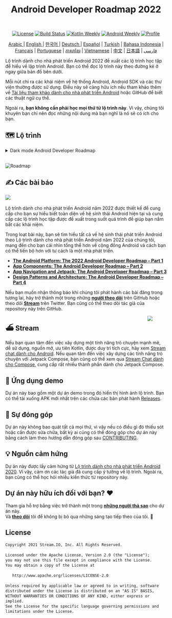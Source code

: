 <h1 align="center">Android Developer Roadmap 2022</h1></br>

<p align="center">
  <a href="https://opensource.org/licenses/Apache-2.0"><img alt="License" src="https://img.shields.io/badge/License-Apache%202.0-blue.svg"/></a>
  <a href="https://github.com/skydoves/android-developer-roadmap/actions/workflows/build.yml"><img alt="Build Status" src="https://github.com/skydoves/android-developer-roadmap/actions/workflows/build.yml/badge.svg"/></a>
  <a href="https://mailchi.mp/kotlinweekly/kotlin-weekly-279"><img alt="Kotlin Weekly" src="https://skydoves.github.io/badges/kotlin-weekly2.svg"/></a>
  <a href="https://androidweekly.net/issues/issue-495"><img alt="Android Weekly" src="https://skydoves.github.io/badges/android-weekly.svg"/></a>
  <a href="https://github.com/skydoves"><img alt="Profile" src="https://skydoves.github.io/badges/skydoves.svg"/></a>
</p>
<p align="center">
<a href="/README_AR.md" target="_blank"> Arabic </a> | <a href="/README.md" target="_blank"> English </a> | <a href="/README_KR.md" target="_blank"> 한국어 </a> | <a href="/README_DE.md" target="_blank"> Deutsch </a>| <a href="/README_ES.md" target="_blank"> Español</a> | <a href="/README_TR.md" target="_blank"> Turkish</a> | <a href="/README_ID.md" target="_blank"> Bahasa Indonesia</a> | <a href="/README_FR.md" target="_blank"> Français</a> | <a href="/README_PT.md" target="_blank"> Portuguese</a> | <a href="/README_KHM.md" target="_blank">ភាសាខ្មែរ</a> | <a href="/README_VI.md" target="_blank">Vietnamese</a> | <a href="/README_CN.md" target="_blank">中文</a> | <a href="/README_JP.md" target="_blank">日本語</a> | <a href="/README_FA.md" target="_blank">فارسی</a>
</p>


Lộ trình dành cho nhà phát triển Android 2022 đề xuất các lộ trình học tập để hiểu về lập trình Android. Bạn có thể đọc lộ trình này theo đường kẻ ở ngay giữa bản đồ bên dưới.

Mỗi nút chỉ ra các khái niệm về hệ thống Android, Android SDK và các thư viện thường được sử dụng. Điều này sẽ càng hữu ích nếu tham khảo thêm về [Tài liệu tham khảo dành cho nhà phát triển Android](https://developer.android.com/reference) hoặc GitHub để biết các thuật ngữ cụ thể. <br>

Ngoài ra, **bạn không cần phải học mọi thứ từ lộ trình này**. Vì vậy, chúng tôi khuyên bạn chỉ nên đọc những nội dung mà bạn nghĩ là nó sẽ có ích cho bạn.

## 🗺 Lộ trình

<details>
  <summary>Dark mode Android Developer Roadmap</summary>

![Roadmap](images/android_developer_roadmap_dark.png)

</details>

<br>

![Roadmap](/images/android_developer_roadmap.png)

## ✍️ Các bài báo

<a href="https://getstream.io/blog/android-developer-roadmap/"><img src="images/article.png" /></a><br>

Lộ trình dành cho nhà phát triển Android năm 2022 được thiết kế để cung cấp cho bạn sự hiểu biết toàn diện về hệ sinh thái Android hiện tại và cung cấp các lộ trình học tập được đề xuất trong suốt quá trình để giúp bạn nắm bắt các khái niệm.<br>

Trong loạt bài này, bạn sẽ tìm hiểu tất cả về hệ sinh thái phát triển Android theo Lộ trình dành cho nhà phát triển Android năm 2022 của chúng tôi, mang đến cho bạn cái nhìn tổng thể hơn về cộng đồng Android và cách bạn có thể tiến bộ hơn với tư cách là một nhà phát triển.

- **[The Android Platform: The 2022 Android Developer Roadmap – Part 1](https://getstream.io/blog/android-developer-roadmap/)**
- **[App Components: The Android Developer Roadmap – Part 2](https://getstream.io/blog/android-developer-roadmap-part-2/)**
- **[App Navigation and Jetpack: The Android Developer Roadmap – Part 3](https://getstream.io/blog/android-developer-roadmap-part-3/)**
- **[Design Patterns and Architecture: The Android Developer Roadmap – Part 4](https://getstream.io/blog/design-patterns-and-architecture-the-android-developer-roadmap-part-4/)**

Nếu bạn muốn nhận thông báo khi chúng tôi phát hành các bài đăng trong tương lai, hãy trở thành một trong những **[người theo dõi](https://github.com/skydoves/android-developer-roadmap/watchers)** trên GitHub hoặc theo dõi **[Stream](https://twitter.com/getstream_io)** trên Twitter. Bạn cũng có thể theo dõi tác giả của repository này trên GitHub.

<a href="https://getstream.io/tutorials/android-chat?utm_source=Github&utm_medium=Github_Repo_Content_Ad&utm_content=Developer&utm_campaign=2022AndroidDeveloperRoadmap&utm_term=DevRelOss">
<img src="https://user-images.githubusercontent.com/24237865/138428440-b92e5fb7-89f8-41aa-96b1-71a5486c5849.png" align="right" width="12%"/>
</a>

## ⛴ Stream

Nếu bạn quan tâm đến việc xây dựng một tính năng trò chuyện mạnh mẽ, dễ sử dụng, nguồn mở, ưu tiên Kotlin, được duy trì tích cực, hãy xem [Stream chat dành cho Android](https://getstream.io/tutorials/android-chat). Nếu quan tâm đến việc xây dựng các tính năng trò chuyện với Jetpack Compose, bạn cũng có thể xem qua [Stream Chat dành cho Compose](https://getstream.io/chat/compose/tutorial/), cung cấp rất nhiều thành phần dành cho Jetpack Compose.

## 📱 Ứng dụng demo

Dự án này bao gồm một dự án demo trong đó hiển thị hình ảnh lộ trình. Bạn có thể tải xuống APK mới nhất trên các chứa các bản phát hành [Releases](https://github.com/skydoves/android-developer-roadmap/releases).

## 🤝 Sự đóng góp

Dự án này không bao quát tất cả mọi thứ, vì vậy nếu có điều gì đó thiếu sót hoặc cần được sửa chữa, bất kỳ ai cũng có thể đóng góp cho dự án này bằng cách làm theo hướng dẫn đóng góp sau [CONTRIBUTING](CONTRIBUTING.md).

## 💡 Nguồn cảm hứng

Dự án này được lấy cảm hứng từ [Lộ trình dành cho nhà phát triển Android 2020](https://github.com/mobile-roadmap/android-developer-roadmap). Vì vậy, cảm ơn các tác giả đã cung cấp ý tưởng về lộ trình. Ngoài ra, bạn cũng có thể học hỏi nhiều kiến thức từ repository này.

## Dự án này hữu ích đối với bạn? :heart:

Tham gia hỗ trợ bằng việc trở thành một trong __[những người thả sao](https://github.com/skydoves/android-developer-roadmap/stargazers)__ cho dự án này.<br>
Và __[theo dõi](https://github.com/skydoves)__ tôi để không bị bỏ qua những sáng tạo tiếp theo của tôi. 🤩

## License
```
Copyright 2021 Stream.IO, Inc. All Rights Reserved.

Licensed under the Apache License, Version 2.0 (the "License");
you may not use this file except in compliance with the License.
You may obtain a copy of the License at

   http://www.apache.org/licenses/LICENSE-2.0

Unless required by applicable law or agreed to in writing, software
distributed under the License is distributed on an "AS IS" BASIS,
WITHOUT WARRANTIES OR CONDITIONS OF ANY KIND, either express or implied.
See the License for the specific language governing permissions and
limitations under the License.
```

